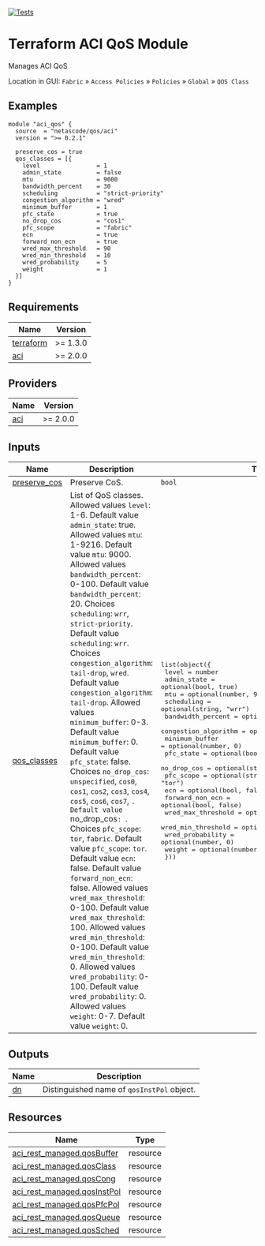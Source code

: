 <!-- BEGIN_TF_DOCS -->
[![Tests](https://github.com/netascode/terraform-aci-qos/actions/workflows/test.yml/badge.svg)](https://github.com/netascode/terraform-aci-qos/actions/workflows/test.yml)

# Terraform ACI QoS Module

Manages ACI QoS

Location in GUI:
`Fabric` » `Access Policies` » `Policies` » `Global` » `QOS Class`

## Examples

```hcl
module "aci_qos" {
  source  = "netascode/qos/aci"
  version = ">= 0.2.1"

  preserve_cos = true
  qos_classes = [{
    level                = 1
    admin_state          = false
    mtu                  = 9000
    bandwidth_percent    = 30
    scheduling           = "strict-priority"
    congestion_algorithm = "wred"
    minimum_buffer       = 1
    pfc_state            = true
    no_drop_cos          = "cos1"
    pfc_scope            = "fabric"
    ecn                  = true
    forward_non_ecn      = true
    wred_max_threshold   = 90
    wred_min_threshold   = 10
    wred_probability     = 5
    weight               = 1
  }]
}
```

## Requirements

| Name | Version |
|------|---------|
| <a name="requirement_terraform"></a> [terraform](#requirement\_terraform) | >= 1.3.0 |
| <a name="requirement_aci"></a> [aci](#requirement\_aci) | >= 2.0.0 |

## Providers

| Name | Version |
|------|---------|
| <a name="provider_aci"></a> [aci](#provider\_aci) | >= 2.0.0 |

## Inputs

| Name | Description | Type | Default | Required |
|------|-------------|------|---------|:--------:|
| <a name="input_preserve_cos"></a> [preserve\_cos](#input\_preserve\_cos) | Preserve CoS. | `bool` | `false` | no |
| <a name="input_qos_classes"></a> [qos\_classes](#input\_qos\_classes) | List of QoS classes. Allowed values `level`: 1-6. Default value `admin_state`: true. Allowed values `mtu`: 1-9216. Default value `mtu`: 9000. Allowed values `bandwidth_percent`: 0-100. Default value `bandwidth_percent`: 20. Choices `scheduling`: `wrr`, `strict-priority`. Default value `scheduling`: `wrr`. Choices `congestion_algorithm`: `tail-drop`, `wred`. Default value `congestion_algorithm`: `tail-drop`. Allowed values `minimum_buffer`: 0-3. Default value `minimum_buffer`: 0. Default value `pfc_state`: false. Choices `no_drop_cos`: `unspecified`, `cos0`, `cos1`, `cos2`, `cos3`, `cos4`, `cos5`, `cos6`, `cos7`, `. Default value `no\_drop\_cos`: `. Choices `pfc_scope`: `tor`, `fabric`. Default value `pfc_scope`: `tor`. Default value `ecn`: false. Default value `forward_non_ecn`: false. Allowed values `wred_max_threshold`: 0-100. Default value `wred_max_threshold`: 100. Allowed values `wred_min_threshold`: 0-100. Default value `wred_min_threshold`: 0. Allowed values `wred_probability`: 0-100. Default value `wred_probability`: 0. Allowed values `weight`: 0-7. Default value `weight`: 0. | <pre>list(object({<br>    level                = number<br>    admin_state          = optional(bool, true)<br>    mtu                  = optional(number, 9000)<br>    scheduling           = optional(string, "wrr")<br>    bandwidth_percent    = optional(number, 20)<br>    congestion_algorithm = optional(string, "tail-drop")<br>    minimum_buffer       = optional(number, 0)<br>    pfc_state            = optional(bool, false)<br>    no_drop_cos          = optional(string, "")<br>    pfc_scope            = optional(string, "tor")<br>    ecn                  = optional(bool, false)<br>    forward_non_ecn      = optional(bool, false)<br>    wred_max_threshold   = optional(number, 100)<br>    wred_min_threshold   = optional(number, 0)<br>    wred_probability     = optional(number, 0)<br>    weight               = optional(number, 0)<br>  }))</pre> | `[]` | no |

## Outputs

| Name | Description |
|------|-------------|
| <a name="output_dn"></a> [dn](#output\_dn) | Distinguished name of `qosInstPol` object. |

## Resources

| Name | Type |
|------|------|
| [aci_rest_managed.qosBuffer](https://registry.terraform.io/providers/CiscoDevNet/aci/latest/docs/resources/rest_managed) | resource |
| [aci_rest_managed.qosClass](https://registry.terraform.io/providers/CiscoDevNet/aci/latest/docs/resources/rest_managed) | resource |
| [aci_rest_managed.qosCong](https://registry.terraform.io/providers/CiscoDevNet/aci/latest/docs/resources/rest_managed) | resource |
| [aci_rest_managed.qosInstPol](https://registry.terraform.io/providers/CiscoDevNet/aci/latest/docs/resources/rest_managed) | resource |
| [aci_rest_managed.qosPfcPol](https://registry.terraform.io/providers/CiscoDevNet/aci/latest/docs/resources/rest_managed) | resource |
| [aci_rest_managed.qosQueue](https://registry.terraform.io/providers/CiscoDevNet/aci/latest/docs/resources/rest_managed) | resource |
| [aci_rest_managed.qosSched](https://registry.terraform.io/providers/CiscoDevNet/aci/latest/docs/resources/rest_managed) | resource |
<!-- END_TF_DOCS -->